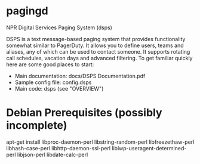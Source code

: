 pagingd
=======

NPR Digital Services Paging System (dsps)

DSPS is a text message-based paging system that provides functionality somewhat
similar to PagerDuty.  It allows you to define users, teams and aliases, any
of which can be used to contact someone.  It supports rotating call schedules,
vacation days and advanced filtering.  To get familiar quickly here are some
good places to start:
 - Main documentation: docs/DSPS Documentation.pdf
 - Sample config file: config.dsps
 - Main code: dsps (see "OVERVIEW")


Debian Prerequisites (possibly incomplete)
====================

apt-get install libproc-daemon-perl libstring-random-perl libfreezethaw-perl libhash-case-perl libhttp-daemon-ssl-perl liblwp-useragent-determined-perl libjson-perl libdate-calc-perl
